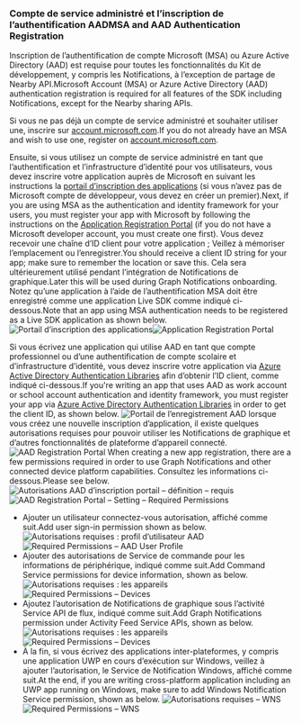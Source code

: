 ### <a name="msa-and-aad-authentication-registration"></a><span data-ttu-id="caecf-101">Compte de service administré et l’inscription de l’authentification AAD</span><span class="sxs-lookup"><span data-stu-id="caecf-101">MSA and AAD Authentication Registration</span></span>

<span data-ttu-id="caecf-102">Inscription de l’authentification de compte Microsoft (MSA) ou Azure Active Directory (AAD) est requise pour toutes les fonctionnalités du Kit de développement, y compris les Notifications, à l’exception de partage de Nearby API.</span><span class="sxs-lookup"><span data-stu-id="caecf-102">Microsoft Account (MSA) or Azure Active Directory (AAD) authentication registration is required for all features of the SDK including Notifications, except for the Nearby sharing APIs.</span></span> 

<span data-ttu-id="caecf-103">Si vous ne pas déjà un compte de service administré et souhaiter utiliser une, inscrire sur [account.microsoft.com](https://account.microsoft.com/account).</span><span class="sxs-lookup"><span data-stu-id="caecf-103">If you do not already have an MSA and wish to use one, register on [account.microsoft.com](https://account.microsoft.com/account).</span></span>

<span data-ttu-id="caecf-104">Ensuite, si vous utilisez un compte de service administré en tant que l’authentification et l’infrastructure d’identité pour vos utilisateurs, vous devez inscrire votre application auprès de Microsoft en suivant les instructions la [portail d’inscription des applications](https://apps.dev.microsoft.com/) (si vous n’avez pas de Microsoft compte de développeur, vous devez en créer un premier).</span><span class="sxs-lookup"><span data-stu-id="caecf-104">Next, if you are using MSA as the authentication and identity framework for your users, you must register your app with Microsoft by following the instructions on the [Application Registration Portal](https://apps.dev.microsoft.com/) (if you do not have a Microsoft developer account, you must create one first).</span></span> <span data-ttu-id="caecf-105">Vous devez recevoir une chaîne d’ID client pour votre application ; Veillez à mémoriser l’emplacement ou l’enregistrer.</span><span class="sxs-lookup"><span data-stu-id="caecf-105">You should receive a client ID string for your app; make sure to remember the location or save this.</span></span> <span data-ttu-id="caecf-106">Cela sera ultérieurement utilisé pendant l’intégration de Notifications de graphique.</span><span class="sxs-lookup"><span data-stu-id="caecf-106">Later this will be used during Graph Notifications onboarding.</span></span> <span data-ttu-id="caecf-107">Notez qu’une application à l’aide de l’authentification MSA doit être enregistré comme une application Live SDK comme indiqué ci-dessous.</span><span class="sxs-lookup"><span data-stu-id="caecf-107">Note that an app using MSA authentication needs to be registered as a Live SDK application as shown below.</span></span>
<span data-ttu-id="caecf-108">![Portail d’inscription des applications](../../notifications/media/msa_app_registration/app_registration_portal.png)</span><span class="sxs-lookup"><span data-stu-id="caecf-108">![Application Registration Portal](../../notifications/media/msa_app_registration/app_registration_portal.png)</span></span>

<span data-ttu-id="caecf-109">Si vous écrivez une application qui utilise AAD en tant que compte professionnel ou d’une authentification de compte scolaire et d’infrastructure d’identité, vous devez inscrire votre application via [Azure Active Directory Authentication Libraries](https://docs.microsoft.com/azure/active-directory/develop/active-directory-authentication-libraries) afin d’obtenir l’ID client, comme indiqué ci-dessous.</span><span class="sxs-lookup"><span data-stu-id="caecf-109">If you're writing an app that uses AAD as work account or school account authentication and identity framework, you must register your app via [Azure Active Directory Authentication Libraries](https://docs.microsoft.com/azure/active-directory/develop/active-directory-authentication-libraries) in order to get the client ID, as shown below.</span></span> 
 <span data-ttu-id="caecf-110">![Portail de l’enregistrement AAD](../../notifications/media/aad_registration_portal/aad_registration_portal.png) lorsque vous créez une nouvelle inscription d’application, il existe quelques autorisations requises pour pouvoir utiliser les Notifications de graphique et d’autres fonctionnalités de plateforme d’appareil connecté.</span><span class="sxs-lookup"><span data-stu-id="caecf-110">![AAD Registration Portal](../../notifications/media/aad_registration_portal/aad_registration_portal.png) When creating a new app registration, there are a few permissions required in order to use Graph Notifications and other connected device platform capabilities.</span></span> <span data-ttu-id="caecf-111">Consultez les informations ci-dessous.</span><span class="sxs-lookup"><span data-stu-id="caecf-111">Please see below.</span></span> 
<span data-ttu-id="caecf-112">![Autorisations AAD d’inscription portail – définition – requis](../../notifications/media/aad_registration_portal/aad_registration_portal_permissions.png)</span><span class="sxs-lookup"><span data-stu-id="caecf-112">![AAD Registration Portal – Setting – Required Permissions](../../notifications/media/aad_registration_portal/aad_registration_portal_permissions.png)</span></span>
* <span data-ttu-id="caecf-113">Ajouter un utilisateur connectez-vous autorisation, affiché comme suit.</span><span class="sxs-lookup"><span data-stu-id="caecf-113">Add user sign-in permission shown as below.</span></span>
<span data-ttu-id="caecf-114">![Autorisations requises : profil d’utilisateur AAD](../../notifications/media/aad_registration_portal/permissions_1_user.png)</span><span class="sxs-lookup"><span data-stu-id="caecf-114">![Required Permissions – AAD User Profile](../../notifications/media/aad_registration_portal/permissions_1_user.png)</span></span>
* <span data-ttu-id="caecf-115">Ajouter des autorisations de Service de commande pour les informations de périphérique, indiqué comme suit.</span><span class="sxs-lookup"><span data-stu-id="caecf-115">Add Command Service permissions for device information, shown as below.</span></span>
<span data-ttu-id="caecf-116">![Autorisations requises : les appareils](../../notifications/media/aad_registration_portal/permissions_2_devices.png)</span><span class="sxs-lookup"><span data-stu-id="caecf-116">![Required Permissions – Devices](../../notifications/media/aad_registration_portal/permissions_2_devices.png)</span></span>
* <span data-ttu-id="caecf-117">Ajoutez l’autorisation de Notifications de graphique sous l’activité Service API de flux, indiqué comme suit.</span><span class="sxs-lookup"><span data-stu-id="caecf-117">Add Graph Notifications permission under Activity Feed Service APIs, shown as below.</span></span>
<span data-ttu-id="caecf-118">![Autorisations requises : les appareils](../../notifications/media/aad_registration_portal/permissions_3_graph_notifications.png)</span><span class="sxs-lookup"><span data-stu-id="caecf-118">![Required Permissions – Devices](../../notifications/media/aad_registration_portal/permissions_3_graph_notifications.png)</span></span>
* <span data-ttu-id="caecf-119">À la fin, si vous écrivez des applications inter-plateformes, y compris une application UWP en cours d’exécution sur Windows, veillez à ajouter l’autorisation, le Service de Notification Windows, affiché comme suit.</span><span class="sxs-lookup"><span data-stu-id="caecf-119">At the end, if you are writing cross-platform application including an UWP app running on Windows, make sure to add Windows Notification Service permission, shown as below.</span></span> 
<span data-ttu-id="caecf-120">![Autorisations requises – WNS](../../notifications/media/aad_registration_portal/permissions_4_wns_push.png)</span><span class="sxs-lookup"><span data-stu-id="caecf-120">![Required Permissions – WNS](../../notifications/media/aad_registration_portal/permissions_4_wns_push.png)</span></span>
